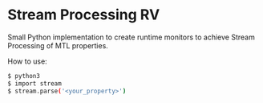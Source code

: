 # Stream Processing RV


Small Python implementation to create runtime monitors to achieve Stream Processing of MTL properties.

How to use:

```bash
$ python3
$ import stream
$ stream.parse('<your_property>')
```
